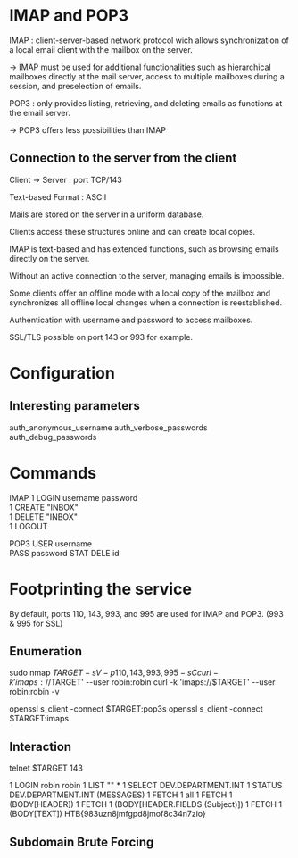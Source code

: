 # IMAP and POP3

IMAP : client-server-based network protocol wich allows synchronization of a local email client with the mailbox on the server.

-> IMAP must be used for additional functionalities such as hierarchical mailboxes directly at the mail server, access to multiple mailboxes during a session, and preselection of emails.

POP3 : only provides listing, retrieving, and deleting emails as functions at the email server. 

-> POP3 offers less possibilities than IMAP


## Connection to the server from the client

Client -> Server : port TCP/143

Text-based Format : ASCII

Mails are stored on the server in a uniform database.

Clients access these structures online and can create local copies. 

IMAP is text-based and has extended functions, such as browsing emails directly on the server.

Without an active connection to the server, managing emails is impossible.

Some clients offer an offline mode with a local copy of the mailbox and synchronizes all offline local changes when a connection is reestablished.

Authentication with username and password to access mailboxes.

SSL/TLS possible on port 143 or 993 for example.

# Configuration


## Interesting parameters 
auth_anonymous_username	
auth_verbose_passwords	
auth_debug_passwords	


# Commands

IMAP
1 LOGIN username password	
1 CREATE "INBOX"	
1 DELETE "INBOX"	
1 LOGOUT


POP3
USER username	
PASS password
STAT
DELE id	

# Footprinting the service

By default, ports 110, 143, 993, and 995 are used for IMAP and POP3. (993 & 995 for SSL)

## Enumeration

sudo nmap $TARGET -sV -p110,143,993,995 -sC
curl -k 'imaps://$TARGET' --user robin:robin
curl -k 'imaps://$TARGET' --user robin:robin -v

openssl s_client -connect $TARGET:pop3s
openssl s_client -connect $TARGET:imaps

## Interaction

telnet $TARGET 143

1 LOGIN robin robin
1 LIST "" *
1 SELECT DEV.DEPARTMENT.INT
1 STATUS DEV.DEPARTMENT.INT (MESSAGES)
1 FETCH 1 all
1 FETCH 1 (BODY[HEADER])
1 FETCH 1 (BODY[HEADER.FIELDS (Subject)])
1 FETCH 1 (BODY[TEXT])
HTB{983uzn8jmfgpd8jmof8c34n7zio}

## Subdomain Brute Forcing
